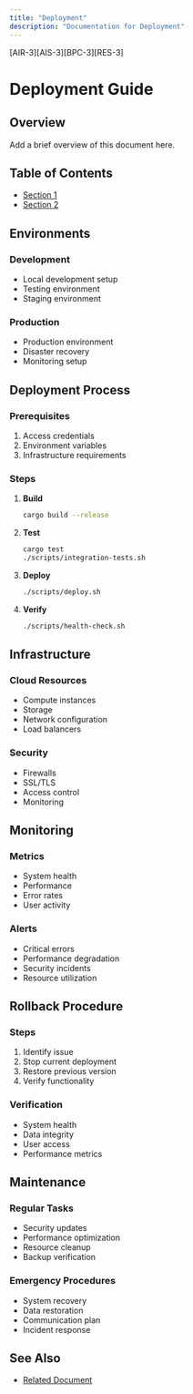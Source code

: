 ```yaml
---
title: "Deployment"
description: "Documentation for Deployment"
---
```


[AIR-3][AIS-3][BPC-3][RES-3]


<!-- markdownlint-disable MD013 line-length -->

# Deployment Guide

## Overview

Add a brief overview of this document here.

## Table of Contents

- [Section 1](#section-1)
- [Section 2](#section-2)


## Environments

### Development

- Local development setup
- Testing environment
- Staging environment

### Production

- Production environment
- Disaster recovery
- Monitoring setup

## Deployment Process

### Prerequisites

1. Access credentials
2. Environment variables
3. Infrastructure requirements

### Steps

1. **Build**

   ```bash
   cargo build --release
   ```

2. **Test**

   ```bash
   cargo test
   ./scripts/integration-tests.sh
   ```

3. **Deploy**

   ```bash
   ./scripts/deploy.sh
   ```

4. **Verify**

   ```bash
   ./scripts/health-check.sh
   ```

## Infrastructure

### Cloud Resources

- Compute instances
- Storage
- Network configuration
- Load balancers

### Security

- Firewalls
- SSL/TLS
- Access control
- Monitoring

## Monitoring

### Metrics

- System health
- Performance
- Error rates
- User activity

### Alerts

- Critical errors
- Performance degradation
- Security incidents
- Resource utilization

## Rollback Procedure

### Steps

1. Identify issue
2. Stop current deployment
3. Restore previous version
4. Verify functionality

### Verification

- System health
- Data integrity
- User access
- Performance metrics

## Maintenance

### Regular Tasks

- Security updates
- Performance optimization
- Resource cleanup
- Backup verification

### Emergency Procedures

- System recovery
- Data restoration
- Communication plan
- Incident response

## See Also

- [Related Document](#related-document)


